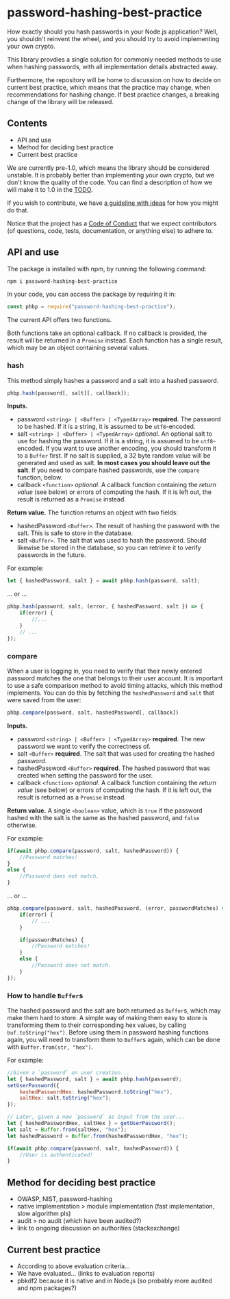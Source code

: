 password-hashing-best-practice
==============================

How exactly should you hash passwords in your Node.js application?
Well, you shouldn't reinvent the wheel, and you should try to avoid implementing your own crypto.

This library provdies a single solution for commonly needed methods to use when hashing passwords, with all implementation details abstracted away.

Furthermore, the repository will be home to discussion on how to decide on current best practice, which means that the practice may change, when recommendations for hashing change.
If best practice changes, a breaking change of the library will be released.

Contents
--------

- API and use
- Method for deciding best practice
- Current best practice

We are currently pre-1.0, which means the library should be considered unstable.
It is probably better than implementing your own crypto, but we don't know the quality of the code.
You can find a description of how we will make it to 1.0 in the [TODO](TODO.md).

If you wish to contribute, we have [a guideline with ideas](CONTRIBUTING.md) for how you might do that.

Notice that the project has a [Code of Conduct](CODE_OF_CONDUCT.md) that we expect contributors (of questions, code, tests, documentation, or anything else) to adhere to.

API and use
-----------

The package is installed with npm, by running the following command:

```sh
npm i password-hashing-best-practice
```

In your code, you can access the package by requiring it in:

```js
const phbp = require("password-hashing-best-practice");
```

The current API offers two functions.

Both functions take an optional callback.
If no callback is provided, the result will be returned in a `Promise` instead.
Each function has a single result, which may be an object containing several values.

### hash

This method simply hashes a password and a salt into a hashed password.

```js
phbp.hash(password[, salt][, callback]);
```

**Inputs.**

- password `<string> | <Buffer> | <TypedArray>` **required**.
  The password to be hashed.
  If it is a string, it is assumed to be `utf8`-encoded.
- salt `<string> | <Buffer> | <TypedArray>` *optional*.
  An optional salt to use for hashing the password.
  If it is a string, it is assumed to be `utf8`-encoded.
  If you want to use another encoding, you should transform it to a `Buffer` first.
  If no salt is supplied, a 32 byte random value will be generated and used as salt.
  **In most cases you should leave out the salt**.
  If you need to compare hashed passwords, use the `compare` function, below.
- callback `<function>` *optional*.
  A callback function containing the *return value* (see below) or errors of computing the hash.
  If it is left out, the result is returned as a `Promise` instead.

**Return value.**
The function returns an object with two fields:

- hashedPassword `<Buffer>`.
  The result of hashing the password with the salt.
  This is safe to store in the database.
- salt `<Buffer>`.
  The salt that was used to hash the password.
  Should likewise be stored in the database, so you can retrieve it to verify passwords in the future.

For example:

```js
let { hashedPassword, salt } = await phbp.hash(password, salt);
```

... or ...

```js
phbp.hash(password, salt, (error, { hashedPassword, salt }) => {
    if(error) {
        //...
    }
    // ...
});
```

### compare

When a user is logging in, you need to verify that their newly entered password matches the one that belongs to their user account.
It is important to use a safe comparison method to avoid timing attacks, which this method implements.
You can do this by fetching the `hashedPassword` and `salt` that were saved from the user:

```js
phbp.compare(password, salt, hashedPassword[, callback])
```

**Inputs.**

- password `<string> | <Buffer> | <TypedArray>` **required**.
  The new password we want to verify the correctness of.
- salt `<Buffer>` **required**.
  The salt that was used for creating the hashed password.
- hashedPassword `<Buffer>` **required**.
  The hashed password that was created when setting the password for the user.
- callback `<function>` *optional*.
  A callback function containing the *return value* (see below) or errors of computing the hash.
  If it is left out, the result is returned as a `Promise` instead.

**Return value.**
A single `<boolean>` value, which is `true` if the password hashed with the salt is the same as the hashed password, and `false` otherwise.

For example:

```js
if(await phbp.compare(password, salt, hashedPassword)) {
    //Password matches!
}
else {
    //Password does not match.
}
```

... or ...

```js
phbp.compare(password, salt, hashedPassword, (error, passwordMatches) => {
    if(error) {
        // ...
    }

    if(passwordMatches) {
        //Password matches!
    }
    else {
        //Password does not match.
    }
});
```

### How to handle `Buffer`s

The hashed password and the salt are both returned as `Buffer`s, which may make them hard to store.
A simple way of making them easy to store is transforming them to their corresponding hex values, by calling `buf.toString("hex")`.
Before using them in password hashing functions again, you will need to transform them to `Buffer`s again, which can be done with `Buffer.from(str, "hex")`.

For example:

```js
//Given a `password` on user creation...
let { hashedPassword, salt } = await phbp.hash(password);
setUserPassword({
    hashedPasswordHex: hashedPassword.toString("hex"),
    saltHex: salt.toString("hex");
});

// Later, given a new `password` as input from the user...
let { hashedPasswordHex, saltHex } = getUserPassword();
let salt = Buffer.from(saltHex, "hex");
let hashedPassword = Buffer.from(hashedPasswordHex, "hex");

if(await phbp.compare(password, salt, hashedPassword)) {
    //User is authenticated!
}
```

Method for deciding best practice
---------------------------------

- OWASP, NIST, password-hashing
- native implementation > module implementation (fast implementation, slow algorithm pls)
- audit > no audit (which have been audited?)
- link to ongoing discussion on authorities (stackexchange)

Current best practice
---------------------

- According to above evaluation criteria...
- We have evaluated... (links to evaluation reports)
- pbkdf2 because it is native and in Node.js (so probably more audited and npm packages?)
